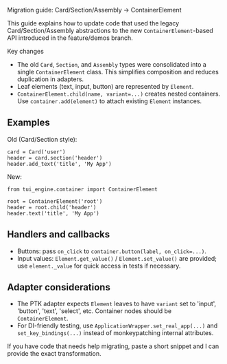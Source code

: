 Migration guide: Card/Section/Assembly -> ContainerElement

This guide explains how to update code that used the legacy Card/Section/Assembly
abstractions to the new `ContainerElement`-based API introduced in the
feature/demos branch.

Key changes
- The old `Card`, `Section`, and `Assembly` types were consolidated into a
  single `ContainerElement` class. This simplifies composition and reduces
  duplication in adapters.
- Leaf elements (text, input, button) are represented by `Element`.
- `ContainerElement.child(name, variant=...)` creates nested containers. Use
  `container.add(element)` to attach existing `Element` instances.

Examples
--------
Old (Card/Section style):

    card = Card('user')
    header = card.section('header')
    header.add_text('title', 'My App')

New:

    from tui_engine.container import ContainerElement

    root = ContainerElement('root')
    header = root.child('header')
    header.text('title', 'My App')

Handlers and callbacks
----------------------
- Buttons: pass `on_click` to `container.button(label, on_click=...)`.
- Input values: `Element.get_value()` / `Element.set_value()` are provided; use
  `element._value` for quick access in tests if necessary.

Adapter considerations
---------------------
- The PTK adapter expects `Element` leaves to have `variant` set to 'input',
  'button', 'text', 'select', etc. Container nodes should be `ContainerElement`.
- For DI-friendly testing, use `ApplicationWrapper.set_real_app(...)` and
  `set_key_bindings(...)` instead of monkeypatching internal attributes.

If you have code that needs help migrating, paste a short snippet and I can
provide the exact transformation.